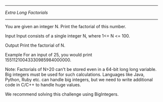 ***********************
*Extra Long Factorials*
***********************

You are given an integer N. Print the factorial of this number.

Input 
Input consists of a single integer N, where 1<= N <= 100.

Output 
Print the factorial of N.

Example 
For an input of 25, you would print 15511210043330985984000000.

Note: Factorials of N>20  can't be stored even in a 64-bit long long variable. Big integers must be used for such calculations. Languages like Java, Python, Ruby etc. can handle big integers, but we need to write additional code in C/C++ to handle huge values.

We recommend solving this challenge using BigIntegers.